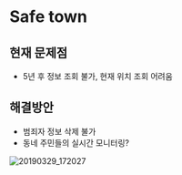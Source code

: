 # Safe town

## 현재 문제점
- 5년 후 정보 조회 불가, 현재 위치 조회 어려움

## 해결방안
- 범죄자 정보 삭제 불가
- 동네 주민들의 실시간 모니터링?

![20190329_172027](https://user-images.githubusercontent.com/49058255/55219121-65778c80-5247-11e9-9005-feb8610db727.jpg)




































